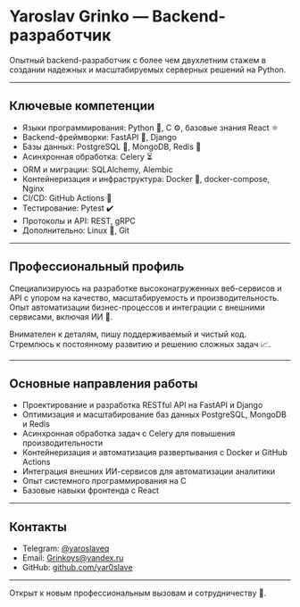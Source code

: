 # Yaroslav Grinko — Backend-разработчик

Опытный backend-разработчик с более чем двухлетним стажем в создании надежных и масштабируемых серверных решений на Python.

---

## Ключевые компетенции

- Языки программирования: Python 🐍, C ⚙️, базовые знания React ⚛️  
- Backend-фреймворки: FastAPI 🚀, Django  
- Базы данных: PostgreSQL 🐘, MongoDB, Redis 🔴  
- Асинхронная обработка: Celery ⏳  
- ORM и миграции: SQLAlchemy, Alembic  
- Контейнеризация и инфраструктура: Docker 🐳, docker-compose, Nginx  
- CI/CD: GitHub Actions 🤖  
- Тестирование: Pytest ✔️  
- Протоколы и API: REST, gRPC  
- Дополнительно: Linux 🐧, Git  

---

## Профессиональный профиль

Специализируюсь на разработке высоконагруженных веб-сервисов и API с упором на качество, масштабируемость и производительность. Опыт автоматизации бизнес-процессов и интеграции с внешними сервисами, включая ИИ 🤖.

Внимателен к деталям, пишу поддерживаемый и чистый код. Стремлюсь к постоянному развитию и решению сложных задач 📈.

---

## Основные направления работы

- Проектирование и разработка RESTful API на FastAPI и Django  
- Оптимизация и масштабирование баз данных PostgreSQL, MongoDB и Redis  
- Асинхронная обработка задач с Celery для повышения производительности  
- Контейнеризация и автоматизация развертывания с Docker и GitHub Actions  
- Интеграция внешних ИИ-сервисов для автоматизации аналитики  
- Опыт системного программирования на C  
- Базовые навыки фронтенда с React  

---

## Контакты

- Telegram: [@yaroslaveq](https://t.me/yaroslaveq)  
- Email: Grinkoys@yandex.ru  
- GitHub: [github.com/yar0slave](https://github.com/yar0slave)  

---

Открыт к новым профессиональным вызовам и сотрудничеству 🤝.
